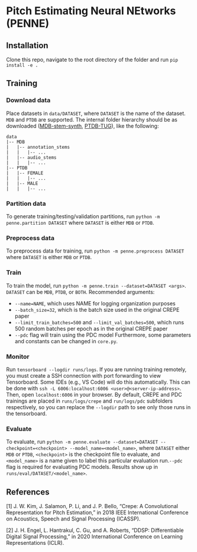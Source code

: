 # Pitch Estimating Neural NEtworks (PENNE)

## Installation

Clone this repo, navigate to the root directory of the folder and run `pip install -e .`

## Training

### Download data

Place datasets in `data/DATASET`, where `DATASET` is the name of the dataset. `MDB` and `PTDB` are supported. The internal folder hierarchy should be as downloaded ([MDB-stem-synth](https://zenodo.org/record/1481172), [PTDB-TUG](https://www2.spsc.tugraz.at/databases/PTDB-TUG/)), like the following:
```
data
|-- MDB
|   |-- annotation_stems
|   |   |-- ...
|   |-- audio_stems
|   |   |-- ...
|-- PTDB
|   |-- FEMALE
|   |   |-- ...
|   |-- MALE
|   |   |-- ...
```


### Partition data

To generate training/testing/validation partitions, run `python -m penne.partition DATASET` where `DATASET` is either `MDB` or `PTDB`.


### Preprocess data

To preprocess data for training, run `python -m penne.preprocess DATASET` where `DATASET` is either `MDB` or `PTDB`.


### Train

To train the model, run `python -m penne.train --dataset=DATASET <args>`. `DATASET` can be `MDB`, `PTDB`, or `BOTH`.
Recommended arguments:
 - `--name=NAME`, which uses NAME for logging organization purposes
 - `--batch_size=32`, which is the batch size used in the original CREPE paper
 - `--limit_train_batches=500` and `--limit_val_batches=500`, which runs 500 random batches per epoch as in the original CREPE paper
 - `--pdc` flag will train using the PDC model
Furthermore, some parameters and constants can be changed in `core.py`.


### Monitor

Run `tensorboard --logdir runs/logs`. If you are running training
remotely, you must create a SSH connection with port forwarding to view
Tensorboard. Some IDEs (e.g., VS Code) will do this automatically. 
This can be done with `ssh -L 6006:localhost:6006 <user>@<server-ip-address>`.
Then, open `localhost:6006` in your browser. By default, CREPE and
PDC trainings are placed in `runs/logs/crepe` and `run/logs/pdc` subfolders
respectively, so you can replace the `--logdir` path to see only those runs
in the tensorboard.


### Evaluate

To evaluate, run `python -m penne.evaluate --dataset=DATASET
--checkpoint=<checkpoint> --model_name=<model_name>`, where
`DATASET` either `MDB` or `PTDB`, `<checkpoint>` is the checkpoint
file to evaluate, and `<model_name>` is a name given to label
this particular evaluation run.`--pdc` flag is required for evaluating
PDC models. Results show up in `runs/eval/DATASET/<model_name>`.


## References
[1] J. W. Kim, J. Salamon, P. Li, and J. P. Bello, “Crepe: A
Convolutional Representation for Pitch Estimation,” in 2018 IEEE
International Conference on Acoustics, Speech and Signal
Processing (ICASSP).

[2] J. H. Engel, L. Hantrakul, C. Gu, and A. Roberts,
“DDSP: Differentiable Digital Signal Processing,” in
2020 International Conference on Learning
Representations (ICLR).
